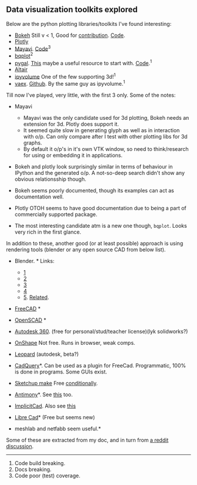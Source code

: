 ## Data visualization toolkits explored

Below are the python plotting libraries/toolkits I've found interesting:


- [Bokeh](https://bokeh.pydata.org/en/latest/) Still v < 1, Good for [contribution](https://bokeh.pydata.org/en/latest/docs/dev_guide.html#devguide). [Code](https://github.com/bokeh/bokeh).
- [Plotly](https://plot.ly/python/)
- [Mayavi](http://docs.enthought.com/mayavi/mayavi/index.html). [Code](https://github.com/enthought/mayavi)<sup>3</sup>
- [bqplot](https://github.com/bloomberg/bqplot)<sup>2</sup>
- [pygal](http://pygal.org/en/stable/). [This](https://pythonprogramming.net/pygal-tutorial/) maybe a useful resource to start with. [Code](https://github.com/Kozea/pygal/tree/7a556a2ef2640b2698480577959d1a9809673ae5).<sup>1</sup>
- [Altair](https://altair-viz.github.io/)
- [ipyvolume](https://ipyvolume.readthedocs.io/en/latest/) One of the few supporting 3d!<sup>1</sup>
- [vaex](http://vaex.astro.rug.nl/). [Github](https://github.com/maartenbreddels/vaex). By the same guy as ipyvolume.<sup>1</sup>


Till now I've played, very little, with the first 3 only. Some of the notes:

- Mayavi
  - Mayavi was the only candidate used for 3d plotting, Bokeh needs an extension for 3d. Plotly does support it.
  - It seemed quite slow in generating glyph as well as in interaction with o/p. Can only compare after I test with other plotting libs for 3d graphs.
  - By default it o/p's in it's own VTK window, so need to think/research for using or embedding it in applications.
  
- Bokeh and plotly look surprisingly similar in terms of behaviour in IPython and the generated o/p. A not-so-deep search didn't show any obvious relationsship though.
- Bokeh seems poorly documented, though its examples can act as documentation well.
- Plotly OTOH seems to have good documentation due to being a part of commercially supported package.

- The most interesting candidate atm is a new one though, `bqplot`. Looks very rich in the first glance.

In addition to these, another good (or at least possible) approach is using rendering tools (blender or any open source CAD from below list).
- Blender. * Links:
  - [1](https://docs.blender.org/api/2.78b/)
  - [2](https://docs.blender.org/api/blender_python_api_2_77_0/info_overview.html)
  - [3](https://docs.blender.org/manual/en/dev/game_engine/python_api/index.html)
  - [4](https://docs.blender.org/manual/ja/dev/advanced/scripting/introduction.html)
  - [5](https://medium.com/3d-printing-stories/why-i-use-and-recommend-blender-a15a6c80cb05#.mcxziqdql). [Related](https://medium.com/these-little-thoughts/am-i-talking-to-the-right-users-691d8bd65b36#.s9g4vlsq5).

- [FreeCAD](http://www.freecadweb.org/) *
- [OpenSCAD](http://www.openscad.org/) *
- [Autodesk 360](http://www.autodesk.com/products/fusion-360/students-teachers-educators). (free for personal/stud/teacher license)(lyk solidworks?)
- [OnShape](https://www.onshape.com/) Not free. Runs in browser, weak comps.
- [Leopard](http://projectleopard.com/) (autodesk, beta?)
- [CadQuery](https://github.com/dcowden/cadquery)*. Can be used as a plugin for FreeCad. Programmatic, 100% is done in programs. Some GUIs exist.
- [Sketchup make](http://www.sketchup.com/3Dfor/education-educators) Free [conditionally]( http://www.sketchup.com/license/c/sketchup).
- [Antimony](http://www.mattkeeter.com/projects/antimony/3/)*. See [this](https://github.com/mkeeter/antimony) too. 
- [ImplicitCad](http://www.implicitcad.org/). Also see [this](http://hackaday.com/2015/05/29/otherworldy-cad-software-hails-from-a-parallel-universe/)
- [Libre Cad](http://librecad.org/cms/home.html)* (Free but seems new)
- meshlab and netfabb seem useful.*

Some of these are extracted from my doc, and in turn from [a reddit discussion]( https://www.reddit.com/r/3Dprinting/comments/2nnjwg/whats_everyones_favourite_free_cad_software/).

<hr>

1. Code build breaking.
1. Docs breaking.
1. Code poor (test) coverage.
